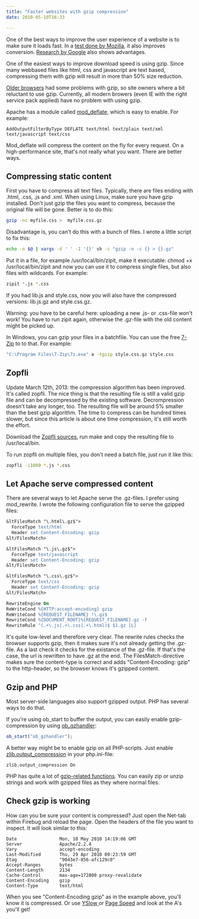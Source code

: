 ```yaml
---
title: "Faster websites with gzip compression"
date: 2010-05-10T16:33

---
```


One of the best ways to improve the user experience of a website is to make sure it loads fast. In a <a href="http://blog.mozilla.com/metrics/2010/03/31/firefox-page-load-speed-part-i/">test done by Mozilla</a>, it also improves conversion. <a href="http://googleresearch.blogspot.com/2009/06/speed-matters.html">Research by Google</a> also shows advantages.

One of the easiest ways to improve download speed is using gzip. Since many webbased files like html, css and javascript are text based, compressing them with gzip will result in more than 50% size reduction.

<a href="http://schroepl.net/projekte/mod_gzip/browser.htm">Older browsers</a> had some problems with gzip, so site owners where a bit reluctant to use gzip. Currently, all modern browers (even IE with the right service pack applied) have no problem with using gzip.

Apache has a module called <a href="http://httpd.apache.org/docs/2.0/mod/mod_deflate.html">mod_deflate</a>, which is easy to enable. For example:

```text
AddOutputFilterByType DEFLATE text/html text/plain text/xml text/javascript text/css
```

Mod_deflate will compress the content on the fly for every request. On a high-performance site, that's not really what you want. There are better ways.

## Compressing static content

First you have to compress all text files. Typically, there are files ending with .html, .css, .js and .xml. When using Linux, make sure you have gzip installed. Don't just gzip the files you want to compress, because the original file will be gone. Better is to do this:

```bash
gzip -nc myfile.css >  myfile.css.gz
```

Disadvantage is, you can't do this with a bunch of files. I wrote a little script to fix this:

```bash
echo -n $@ | xargs -d ' ' -I '{}' sh -c "gzip -n -c {} > {}.gz"
```

Put it in a file, for example /usr/local/bin/zipit, make it executable: chmod +x /usr/local/bin/zipit and now you can use it to compress single files, but also files with wildcards. For example:

```bash
zipit *.js *.css
```

If you had lib.js and style.css, now you will also have the compressed versions: lib.js.gz and style.css.gz.

<p class="warning">
Warning: you have to be careful here: uploading a new .js- or .css-file won't work! You have to run zipit again, otherwise the .gz-file with the old content might be picked up.

In Windows, you can gzip your files in a batchfile. You can use the free <a href="http://www.7-zip.org/">7-Zip</a> to to that. For example:

```bash
"C:\Program Files\7-Zip\7z.exe" a -tgzip style.css.gz style.css
```

## Zopfli

Update March 12th, 2013: the compression algorithm has been improved. It's called zopfli. The nice thing is that the resulting file is still a valid gzip file and can be decompressed by the existing software. Decrompression doesn't take any longer, too. The resulting file will be around 5% smaller than the best gzip algorithm. The time to compress can be hundred times slower, but since this article is about one time compression, it's still worth the effort.

Download the [Zopfli sources](http://code.google.com/p/zopfli/), run make and copy the resulting file to /usr/local/bin.

To run zopfli on multiple files, you don't need a batch file, just run it like this:

```bash
zopfli -i1000 *.js *.css
```

## Let Apache serve compressed content

There are several ways to let Apache serve the .gz-files. I prefer using mod_rewrite. I wrote the following configuration file to serve the gzipped files:

```apache
&ltFilesMatch "\.html\.gz$">
  ForceType text/html
  Header set Content-Encoding: gzip
&lt/FilesMatch>

&ltFilesMatch "\.js\.gz$">
  ForceType text/javascript
  Header set Content-Encoding: gzip
&lt/FilesMatch>

&ltFilesMatch "\.css\.gz$">
  ForceType text/css
  Header set Content-Encoding: gzip
&lt/FilesMatch>

RewriteEngine On
ReWriteCond %{HTTP:accept-encoding} gzip
ReWriteCond %{REQUEST_FILENAME} !\.gz$
RewriteCond %{DOCUMENT_ROOT}%{REQUEST_FILENAME}.gz -f
RewriteRule ^(.+\.js|.+\.css|.+\.html)$ $1.gz [L]
```

It's quite low-level and therefore very clear. The rewrite rules checks the browser supports gzip, then it makes sure it's not already getting the .gz-file. As a last check it checks for the existance of the .gz-file. If that's the case, the url is rewritten to have .gz at the end. The FilesMatch-directive makes sure the content-type is correct and adds "Content-Encoding: gzip" to the http-header, so the browser knows it's gzipped content.

## Gzip and PHP

Most server-side languages also support gzipped output. PHP has several ways to do that.

If you're using ob_start to buffer the output, you can easily enable gzip-compression by using <a href="http://www.php.net/manual/en/function.ob-gzhandler.php">ob_gzhandler</a>:

```php
ob_start("ob_gzhandler");
```

A better way might be to enable gzip on all PHP-scripts. Just enable <a href="http://www.php.net/manual/en/zlib.configuration.php#ini.zlib.output-compression">zlib.output_compression</a> in your php.ini-file:

```text
zlib.output_compression On
```

PHP has quite a lot of <a href="http://php.net/manual/en/book.zlib.php">gzip-related functions</a>. You can easily zip or unzip strings and work with gzipped files as they where normal files.

## Check gzip is working

How can you be sure your content is compressed? Just open the Net-tab within Firebug and reload the page. Open the headers of the file you want to inspect. It will look similar to this:

```text
Date                Mon, 10 May 2010 14:19:06 GMT
Server              Apache/2.2.4
Vary                accept-encoding
Last-Modified       Thu, 29 Apr 2010 09:23:59 GMT
Etag                "9043e7-856-afc129c0"
Accept-Ranges       bytes
Content-Length      2134
Cache-Control       max-age=172800 proxy-revalidate
Content-Encoding    gzip
Content-Type        text/html
```

When you see "Content-Encoding gzip" as in the example above, you'll know it is compressed. Or use <a href="http://developer.yahoo.com/yslow/">YSlow </a>or <a href="http://code.google.com/intl/nl/speed/page-speed/">Page Speed</a> and look at the A's you'll get!

